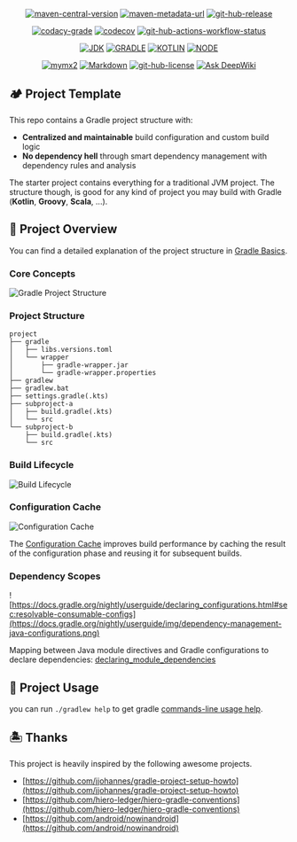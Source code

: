 <p align="center">
  <a href="https://central.sonatype.com/artifact/io.github.mymx2/dy-gradle-plugin" target="_blank"><img alt="maven-central-version"
    src="https://img.shields.io/maven-central/v/io.github.mymx2/dy-gradle-plugin?strategy=latestProperty"/></a>
  <a href="https://central.sonatype.com/repository/maven-snapshots/io/github/mymx2/dy-gradle-plugin/maven-metadata.xml" target="_blank"><img alt="maven-metadata-url"
    src="https://img.shields.io/maven-metadata/v?label=snapshot&metadataUrl=https://central.sonatype.com/repository/maven-snapshots/io/github/mymx2/dy-gradle-plugin/maven-metadata.xml&strategy=latestProperty"/></a>
  <a href="https://github.com/mymx2/starter-gradle/releases" target="_blank"><img alt="git-hub-release"
    src="https://img.shields.io/github/v/release/mymx2/starter-gradle"/></a>
</p>

<p align="center">
  <a href="https://app.codacy.com/gh/mymx2/starter-gradle/dashboard" target="_blank"><img alt="codacy-grade"
    src="https://img.shields.io/codacy/grade/64109c17cc5c4ea090db54cb773621fe"/></a>
  <a href="https://app.codecov.io/gh/mymx2/starter-gradle" target="_blank"><img alt="codecov"
    src="https://img.shields.io/codecov/c/github/mymx2/starter-gradle"/></a>
  <a href="https://github.com/mymx2/starter-gradle/actions/workflows/pull-request-check.yml" target="_blank"><img alt="git-hub-actions-workflow-status"
    src="https://img.shields.io/github/actions/workflow/status/mymx2/starter-gradle/pull-request-check.yml"/></a>
</p>

<p align="center">
  <a href="https://jdk.java.net" target="_blank"><img alt="JDK"
    src="https://img.shields.io/badge/dynamic/toml?logo=openjdk&label=JDK&color=brightgreen&url=https%3A%2F%2Fraw.githubusercontent.com%2Fmymx2%2Fstarter-gradle%2Fmain%2Fgradle%2Flibs.versions.toml&query=%24.versions.jdk&suffix=%2B"/></a>
  <a href="https://gradle.org" target="_blank"><img alt="GRADLE"
    src="https://img.shields.io/badge/dynamic/toml?logo=gradle&label=Gradle&color=209BC4&url=https%3A%2F%2Fraw.githubusercontent.com%2Fmymx2%2Fstarter-gradle%2Fmain%2Fgradle%2Flibs.versions.toml&query=%24.versions.gradle"/></a>
  <a href="https://kotlinlang.org/docs/getting-started.html" target="_blank"><img alt="KOTLIN"
    src="https://img.shields.io/badge/dynamic/toml?logo=kotlin&label=Kotlin&color=7f52ff&url=https%3A%2F%2Fraw.githubusercontent.com%2Fmymx2%2Fstarter-gradle%2Fmain%2Fgradle%2Flibs.versions.toml&query=%24.versions.kotlin"/></a>
  <a href="https://nodejs.org/en/download" target="_blank"><img alt="NODE"
    src="https://img.shields.io/badge/dynamic/toml?logo=nodedotjs&label=Node&color=5FA04E&url=https%3A%2F%2Fraw.githubusercontent.com%2Fmymx2%2Fstarter-gradle%2Fmain%2Fgradle%2Flibs.versions.toml&query=%24.versions.node"/></a>
</p>

<p align="center">
  <a href="https://github.com/mymx2" target="_blank"><img alt="mymx2"
      src="https://img.shields.io/badge/author-🤖_mymx2-E07A28?logo=github"/></a>
  <a href="https://docs.github.com/en/get-started/writing-on-github/getting-started-with-writing-and-formatting-on-github/basic-writing-and-formatting-syntax" target="_blank"><img alt="Markdown"
      src="https://img.shields.io/badge/md-GFM-0070C0?logo=Markdown"/></a>
  <a href="https://github.com/mymx2/starter-gradle" target="_blank"><img alt="git-hub-license"
        src="https://img.shields.io/github/license/mymx2/starter-gradle"/></a>
  <a href="https://deepwiki.com/mymx2/starter-gradle" target="_blank"><img alt="Ask DeepWiki"
      src="https://deepwiki.com/badge.svg"/></a>
</p>

## 🏕️ Project Template

This repo contains a Gradle project structure with:

- **Centralized and maintainable** build configuration and custom build logic
- **No dependency hell** through smart dependency management with dependency rules and analysis

The starter project contains everything for a traditional JVM project.
The structure though, is good for any kind of project you may build with Gradle
(**Kotlin**, **Groovy**, **Scala**, ...).

## 🧱 Project Overview

You can find a detailed explanation of the project structure
in [Gradle Basics](https://docs.gradle.org/current/userguide/gradle_basics.html).

### Core Concepts

![Gradle Project Structure](https://docs.gradle.org/current/userguide/img/gradle-basic-1.png)

### Project Structure

```
project
├── gradle
│   ├── libs.versions.toml
│   └── wrapper
│       ├── gradle-wrapper.jar
│       └── gradle-wrapper.properties
├── gradlew
├── gradlew.bat
├── settings.gradle(.kts)
├── subproject-a
│   ├── build.gradle(.kts)
│   └── src
└── subproject-b
    ├── build.gradle(.kts)
    └── src
```

### Build Lifecycle

![Build Lifecycle](https://docs.gradle.org/current/userguide/img/build-lifecycle-example.png)

### Configuration Cache

![Configuration Cache](https://docs.gradle.org/nightly/userguide/img/configuration-cache-4.png)

The [Configuration Cache](https://docs.gradle.org/nightly/userguide/configuration_cache.html) improves build performance
by caching the result of the configuration phase and reusing it for subsequent builds.

### Dependency Scopes

![https://docs.gradle.org/nightly/userguide/declaring_configurations.html#sec:resolvable-consumable-configs](https://docs.gradle.org/nightly/userguide/img/dependency-management-java-configurations.png)

Mapping between Java module directives and Gradle configurations to declare
dependencies: [declaring_module_dependencies](https://docs.gradle.org/nightly/userguide/java_library_plugin.html#declaring_module_dependencies)

## 🍰 Project Usage

you can run `./gradlew help` to get
gradle [commands-line usage help](https://docs.gradle.org/current/userguide/command_line_interface.html).

## 🏝️ Thanks

This project is heavily inspired by the following awesome projects.

- [https://github.com/jjohannes/gradle-project-setup-howto](https://github.com/jjohannes/gradle-project-setup-howto)
- [https://github.com/hiero-ledger/hiero-gradle-conventions](https://github.com/hiero-ledger/hiero-gradle-conventions)
- [https://github.com/android/nowinandroid](https://github.com/android/nowinandroid)
